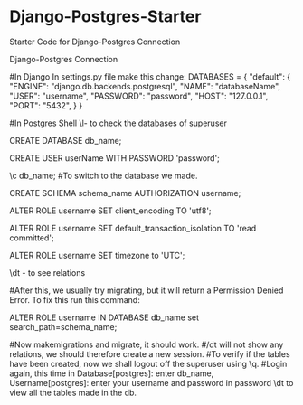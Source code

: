 # Django-Postgres-Starter
Starter Code for Django-Postgres Connection

Django-Postgres Connection

#In Django
In settings.py file make this change:
   DATABASES = {
    "default": {
        "ENGINE": "django.db.backends.postgresql",
        "NAME": "databaseName",
        "USER": "username",
        "PASSWORD": "password",
        "HOST": "127.0.0.1",
        "PORT": "5432",
    }
}

#In Postgres Shell
\l- to check the databases of superuser

CREATE DATABASE db_name;

CREATE USER userName WITH PASSWORD 'password';

\c db_name; #To switch to the database we made.

CREATE SCHEMA schema_name AUTHORIZATION username;

ALTER ROLE username SET client_encoding TO 'utf8';

ALTER ROLE username SET default_transaction_isolation TO 'read committed';

ALTER ROLE username SET timezone to 'UTC';

\dt - to see relations

#After this, we usually try migrating, but it will return a Permission Denied Error. To fix this run this command:

ALTER ROLE username IN DATABASE db_name set search_path=schema_name;

#Now makemigrations and migrate, it should work.
#/dt will not show any relations, we should therefore create a new session.
#To verify if the tables have been created, now we shall logout off the superuser using \q.
#Login again, this time in Database[postgres]: enter db_name, Username[postgres]: enter your username and password in password
\dt to view all the tables made in the db.
